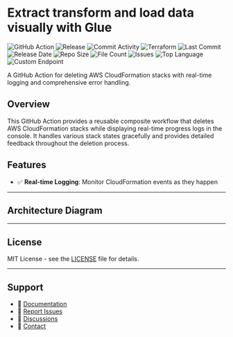 # Extract transform and load data visually with Glue

![GitHub Action](https://img.shields.io/badge/GitHub-Action-blue?logo=github)&nbsp;![Release](https://github.com/subhamay-bhattacharyya/2302-glue-tf/actions/workflows/release.yaml/badge.svg)&nbsp;![Commit Activity](https://img.shields.io/github/commit-activity/t/subhamay-bhattacharyya/2302-glue-tf)&nbsp;![Terraform](https://img.shields.io/badge/AWS-Terraform-orange?logo=amazonaws)&nbsp;![Last Commit](https://img.shields.io/github/last-commit/subhamay-bhattacharyya/2302-glue-tf)&nbsp;![Release Date](https://img.shields.io/github/release-date/subhamay-bhattacharyya/2302-glue-tf)&nbsp;![Repo Size](https://img.shields.io/github/repo-size/subhamay-bhattacharyya/2302-glue-tf)&nbsp;![File Count](https://img.shields.io/github/directory-file-count/subhamay-bhattacharyya/2302-glue-tf)&nbsp;![Issues](https://img.shields.io/github/issues/subhamay-bhattacharyya/2302-glue-tf)&nbsp;![Top Language](https://img.shields.io/github/languages/top/subhamay-bhattacharyya/2302-glue-tf)&nbsp;![Custom Endpoint](https://img.shields.io/endpoint?url=https://gist.githubusercontent.com/bsubhamay/f88f80e1206338efcc4687c59cd38c22/raw/2302-glue-tf.json?)


A GitHub Action for deleting AWS CloudFormation stacks with real-time logging and comprehensive error handling.

## Overview

This GitHub Action provides a reusable composite workflow that deletes AWS CloudFormation stacks while displaying real-time progress logs in the console. It handles various stack states gracefully and provides detailed feedback throughout the deletion process.

## Features

- ✅ **Real-time Logging**: Monitor CloudFormation events as they happen

---

## Architecture Diagram


---

## License

MIT License - see the [LICENSE](LICENSE) file for details.

---

## Support

- 📖 [Documentation](https://github.com/subhamay-bhattacharyya/2302-glue-tf/wiki)
- 🐛 [Report Issues](https://github.com/subhamay-bhattacharyya/2302-glue-tf/issues)
- 💬 [Discussions](https://github.com/subhamay-bhattacharyya/2302-glue-tf/discussions)
- 📧 [Contact](mailto:support@subhamay.aws@gmail.com)